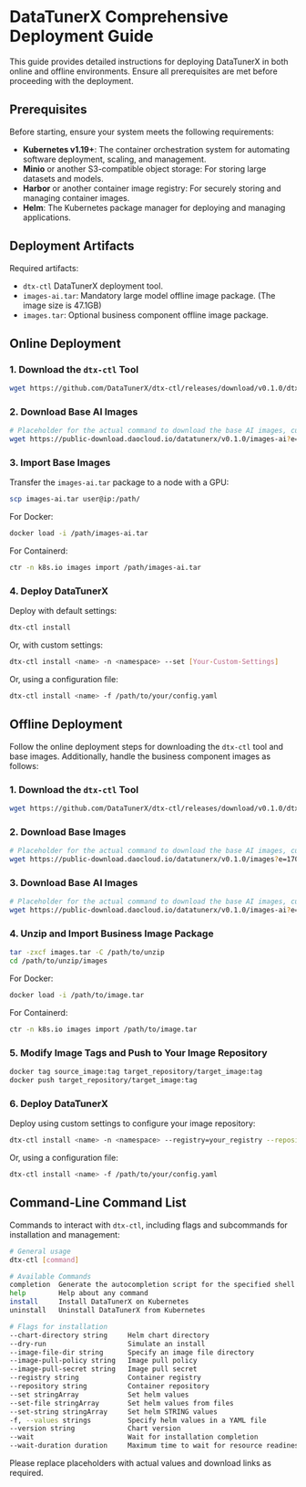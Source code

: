 
# DataTunerX Comprehensive Deployment Guide

This guide provides detailed instructions for deploying DataTunerX in both online and offline environments. Ensure all prerequisites are met before proceeding with the deployment.

## Prerequisites

Before starting, ensure your system meets the following requirements:

- **Kubernetes v1.19+**: The container orchestration system for automating software deployment, scaling, and management.
- **Minio** or another S3-compatible object storage: For storing large datasets and models.
- **Harbor** or another container image registry: For securely storing and managing container images.
- **Helm**: The Kubernetes package manager for deploying and managing applications.

## Deployment Artifacts

Required artifacts:

- `dtx-ctl` DataTunerX deployment tool.
- `images-ai.tar`: Mandatory large model offline image package. (The image size is 47.1GB)
- `images.tar`: Optional business component offline image package.

## Online Deployment

### 1. Download the `dtx-ctl` Tool

```bash
wget https://github.com/DataTunerX/dtx-ctl/releases/download/v0.1.0/dtx-ctl.tar.gz
```

### 2. Download Base AI Images

```bash
# Placeholder for the actual command to download the base AI images, currently the link is valid for 24 hours, if you need to apply for the download package please mention issuer
wget https://public-download.daocloud.io/datatunerx/v0.1.0/images-ai?e=1707494419&token=MHV7x1flrG19kzrdBNfPPO7JpBjTr__AMGzOtlq1:baoxU3v6Rxc0D4oe03vqy1UOtX4=
```

### 3. Import Base Images

Transfer the `images-ai.tar` package to a node with a GPU:

```bash
scp images-ai.tar user@ip:/path/
```

For Docker:

```bash
docker load -i /path/images-ai.tar
```

For Containerd:

```bash
ctr -n k8s.io images import /path/images-ai.tar
```

### 4. Deploy DataTunerX

Deploy with default settings:

```bash
dtx-ctl install
```

Or, with custom settings:

```bash
dtx-ctl install <name> -n <namespace> --set [Your-Custom-Settings]
```

Or, using a configuration file:

```bash
dtx-ctl install <name> -f /path/to/your/config.yaml
```

## Offline Deployment

Follow the online deployment steps for downloading the `dtx-ctl` tool and base images. Additionally, handle the business component images as follows:

### 1. Download the `dtx-ctl` Tool

```bash
wget https://github.com/DataTunerX/dtx-ctl/releases/download/v0.1.0/dtx-ctl.tar.gz
```

### 2. Download Base Images

```bash
# Placeholder for the actual command to download the base AI images, currently the link is valid for 24 hours, if you need to apply for the download package please mention issuer
wget https://public-download.daocloud.io/datatunerx/v0.1.0/images?e=1707494602&token=MHV7x1flrG19kzrdBNfPPO7JpBjTr__AMGzOtlq1:AMHPfy7lcwiHA8beviPoGl6vi9s=
```

### 3. Download Base AI Images

```bash
# Placeholder for the actual command to download the base AI images, currently the link is valid for 24 hours, if you need to apply for the download package please mention issuer
wget https://public-download.daocloud.io/datatunerx/v0.1.0/images-ai?e=1707494419&token=MHV7x1flrG19kzrdBNfPPO7JpBjTr__AMGzOtlq1:baoxU3v6Rxc0D4oe03vqy1UOtX4=
```

### 4. Unzip and Import Business Image Package

```bash
tar -zxcf images.tar -C /path/to/unzip
cd /path/to/unzip/images
```

For Docker:

```bash
docker load -i /path/to/image.tar
```

For Containerd:

```bash
ctr -n k8s.io images import /path/to/image.tar
```

### 5. Modify Image Tags and Push to Your Image Repository

```bash
docker tag source_image:tag target_repository/target_image:tag
docker push target_repository/target_image:tag
```

### 6. Deploy DataTunerX

Deploy using custom settings to configure your image repository:

```bash
dtx-ctl install <name> -n <namespace> --registry=your_registry --repository=your_repository
```

Or, using a configuration file:

```bash
dtx-ctl install <name> -f /path/to/your/config.yaml
```

## Command-Line Command List

Commands to interact with `dtx-ctl`, including flags and subcommands for installation and management:

```bash
# General usage
dtx-ctl [command]

# Available Commands
completion  Generate the autocompletion script for the specified shell
help        Help about any command
install     Install DataTunerX on Kubernetes
uninstall   Uninstall DataTunerX from Kubernetes

# Flags for installation
--chart-directory string     Helm chart directory
--dry-run                    Simulate an install
--image-file-dir string      Specify an image file directory
--image-pull-policy string   Image pull policy
--image-pull-secret string   Image pull secret
--registry string            Container registry
--repository string          Container repository
--set stringArray            Set helm values
--set-file stringArray       Set helm values from files
--set-string stringArray     Set helm STRING values
-f, --values strings         Specify helm values in a YAML file
--version string             Chart version
--wait                       Wait for installation completion
--wait-duration duration     Maximum time to wait for resource readiness
```

Please replace placeholders with actual values and download links as required.
